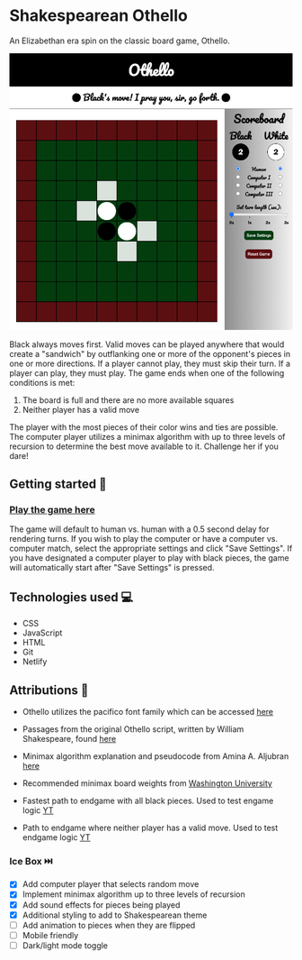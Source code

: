# Shakespearean Othello 

An Elizabethan era spin on the classic board game, Othello. 

![Game screenshot](https://github.com/callumnelson/othello/blob/main/assets/images/screenshot.png)

Black always moves first. Valid moves can be played anywhere that would create a "sandwich" by outflanking one or more of the opponent's pieces in one or more directions.  If a player cannot play, they must skip their turn. If a player can play, they must play. The game ends when one of the following conditions is met:
1. The board is full and there are no more available squares
2. Neither player has a valid move

The player with the most pieces of their color wins and ties are possible. The computer player utilizes a minimax algorithm with up to three levels of recursion to determine the best move available to it. Challenge her if you dare!

## Getting started 🏁

### [Play the game here](https://shakespearean-othello.netlify.app/)

The game will default to human vs. human with a 0.5 second delay for rendering turns. If you wish to play the computer or have a computer vs. computer match, select the appropriate settings and click "Save Settings". If you have designated a computer player to play with black pieces, the game will automatically start after "Save Settings" is pressed.

## Technologies used 💻

* CSS
* JavaScript
* HTML
* Git
* Netlify

## Attributions 🤩
* Othello utilizes the pacifico font family which can be accessed [here](https://fonts.google.com/specimen/Pacifico)

* Passages from the original Othello script, written by William Shakespeare, found [here](http://shakespeare.mit.edu/othello/full.html)

* Minimax algorithm explanation and pseudocode from Amina A. Aljubran [here](http://cs.indstate.edu/~aaljubran/paper.pdf)

* Recommended minimax board weights from [Washington University](https://courses.cs.washington.edu/courses/cse573/04au/Project/mini1/O-Thell-Us/Othellus.pdf)

* Fastest path to endgame with all black pieces. Used to test engame logic [YT](https://www.youtube.com/watch?v=6ehiWOSp_wk&ab_channel=SAWADYYY) 

* Path to endgame where neither player has a valid move. Used to test endgame logic [YT](https://www.youtube.com/watch?v=B2RKnhTrbTs&ab_channel=BelgianOthelloAssociation)

### Ice Box ⏭️

- [x] Add computer player that selects random move
- [x] Implement minimax algorithm up to three levels of recursion
- [x] Add sound effects for pieces being played
- [x] Additional styling to add to Shakespearean theme
- [ ] Add animation to pieces when they are flipped
- [ ] Mobile friendly
- [ ] Dark/light mode toggle

